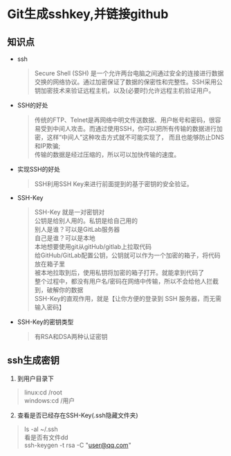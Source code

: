 # Git生成sshkey,并链接github  
## 知识点  
* ssh  
  >Secure Shell (SSH) 是一个允许两台电脑之间通过安全的连接进行数据交换的网络协议。通过加密保证了数据的保密性和完整性。SSH采用公钥加密技术来验证远程主机，以及(必要时)允许远程主机验证用户。  
  
* SSH的好处  
  >传统的FTP、Telnet是再网络中明文传送数据、用户帐号和密码，很容易受到中间人攻击。而通过使用SSH，你可以把所有传输的数据进行加密，这样“中间人”这种攻击方式就不可能实现了， 而且也能够防止DNS和IP欺骗;  
  >传输的数据是经过压缩的，所以可以加快传输的速度。  
* 实现SSH的好处  
  >SSH利用SSH Key来进行前面提到的基于密钥的安全验证。  
* SSH-Key  
  >SSH-Key 就是一对密钥对  
  >公钥是给别人用的。私钥是给自己用的  
  >别人是谁？可以是GitLab服务器  
  >自己是谁？可以是本地  
  >本地想要使用git从gitHub/gitlab上拉取代码  
  >给GitHub/GitLab配置公钥，公钥就可以作为一个加密的箱子，将代码放在箱子里  
  >被本地拉取到后，使用私钥将加密的箱子打开。就能拿到代码了  
  >整个过程中，都没有用户名/密码在网络中传输，所以不会给他人拦截到，破解你的数据  
  >SSH-Key的直观作用，就是【让你方便的登录到 SSH 服务器，而无需输入密码】  
* SSH-Key的密钥类型  
  >有RSA和DSA两种认证密钥  
## ssh生成密钥  
1. 到用户目录下  
  >linux:cd /root  
  >windows:cd /用户  
2. 查看是否已经存在SSH-Key(.ssh隐藏文件夹)  
  >ls -al ~/.ssh  
看是否有文件dd  
ssh-keygen -t rsa -C "user@qq.com"
